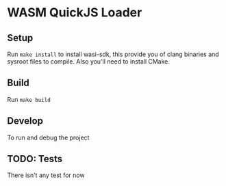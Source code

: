 # WASM QuickJS Loader

## Setup

Run `make install` to install wasi-sdk, this provide you of clang binaries and sysroot files to compile.
Also you'll need to install CMake. 

## Build
Run `make build`

## Develop
To run and debug the project
## TODO: Tests 
There isn't any test for now